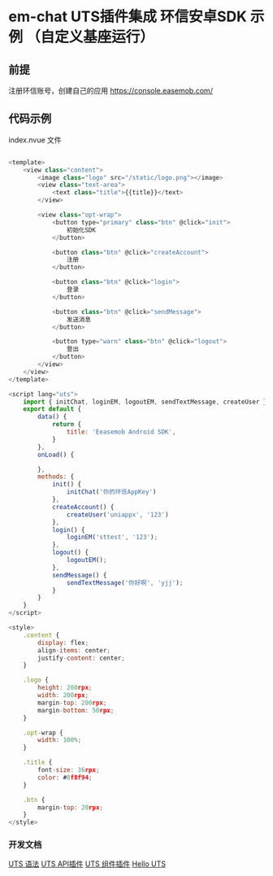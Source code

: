 # em-chat UTS插件集成 环信安卓SDK 示例 （自定义基座运行）

## 前提

注册环信账号，创建自己的应用 https://console.easemob.com/

## 代码示例

index.nvue 文件

```javascript 

<template>
	<view class="content">
		<image class="logo" src="/static/logo.png"></image>
		<view class="text-area">
			<text class="title">{{title}}</text>
		</view>

		<view class="opt-wrap">
			<button type="primary" class="btn" @click="init">
				初始化SDK
			</button>

			<button class="btn" @click="createAccount">
				注册
			</button>

			<button class="btn" @click="login">
				登录
			</button>

			<button class="btn" @click="sendMessage">
				发送消息
			</button>

			<button type="warn" class="btn" @click="logout">
				登出
			</button>
		</view>
	</view>
</template>

<script lang="uts">
	import { initChat, loginEM, logoutEM, sendTextMessage, createUser } from "../../uni_modules/em-chat"
	export default {
		data() {
			return {
				title: 'Eeasemob Android SDK',
			}
		},
		onLoad() {

		},
		methods: {
			init() {
				initChat('你的环信AppKey')
			},
			createAccount() {
				createUser('uniappx', '123')
			},
			login() {
				loginEM('sttest', '123');
			},
			logout() {
				logoutEM();
			},
			sendMessage() {
				sendTextMessage('你好啊', 'yjj');
			}
		}
	}
</script>

<style>
	.content {
		display: flex;
		align-items: center;
		justify-content: center;
	}

	.logo {
		height: 200rpx;
		width: 200rpx;
		margin-top: 200rpx;
		margin-bottom: 50rpx;
	}

	.opt-wrap {
		width: 100%;
	}

	.title {
		font-size: 36rpx;
		color: #8f8f94;
	}

	.btn {
		margin-top: 20rpx;
	}
</style>

```

### 开发文档
[UTS 语法](https://uniapp.dcloud.net.cn/tutorial/syntax-uts.html)
[UTS API插件](https://uniapp.dcloud.net.cn/plugin/uts-plugin.html)
[UTS 组件插件](https://uniapp.dcloud.net.cn/plugin/uts-component.html)
[Hello UTS](https://gitcode.net/dcloud/hello-uts)